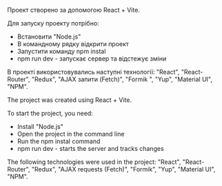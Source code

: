 Проект створено за допомогою React + Vite.

Для запуску проекту потрібно:
- Встановити "Node.js"
- В командному рядку відкрити проект
- Запустити команду npm instal
- npm run dev - запускає сервер та відстежує зміни 

В проекті використовувались наступні технології: "React", "React-Router", "Redux", "AJAX запити (Fetch)", "Formik ", "Yup", "Material UI", "NPM".

The project was created using React + Vite.

To start the project, you need:
- Install "Node.js"
- Open the project in the command line
- Run the npm instal command
- npm run dev - starts the server and tracks changes

The following technologies were used in the project: "React", "React-Router", "Redux", "AJAX requests (Fetch)", "Formik", "Yup", "Material UI", "NPM".